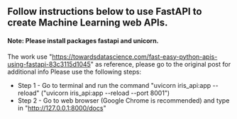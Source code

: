 ## Follow instructions below to use FastAPI to create Machine Learning web APIs. 
#### Note: Please install packages fastapi and unicorn.
The work use "https://towardsdatascience.com/fast-easy-python-apis-using-fastapi-83c3115d1045" as reference, please go to the original post for additional info
Please use the following steps:
- Step 1 - Go to terminal and run the command "uvicorn iris_api:app  --reload" ("uvicorn iris_api:app --reload --port 8001")
- Step 2 - Go to web browser (Google Chrome is recommended) and type in "http://127.0.0.1:8000/docs"
